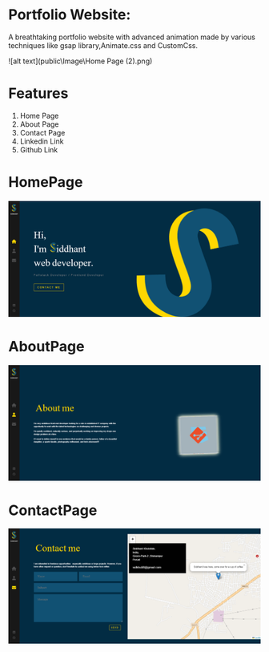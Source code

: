 # Portfolio Website:

A breathtaking portfolio website with advanced animation made by various techniques like gsap library,Animate.css and CustomCss.

![alt text](public\Image\Home Page (2).png)

# Features
1) Home Page
2) About Page
3) Contact Page
4) Linkedin Link
5) Github Link


# HomePage

![alt text](public\Image\Home%20Page%20(2).png)


# AboutPage

![alt text](public\Image\Aboutpage.png)

# ContactPage

![alt text](public\Image\ContactPage.png)


